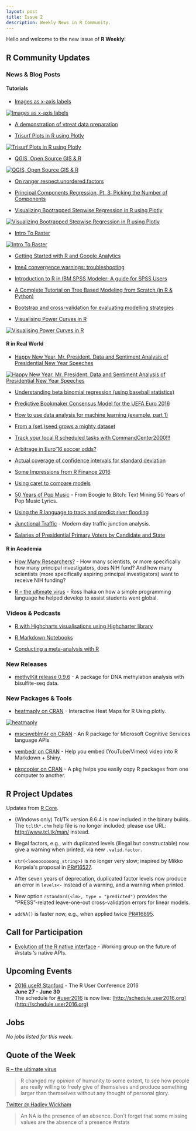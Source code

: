 ```yaml
---
layout: post
title: Issue 2
description: Weekly News in R Community.
---
```


Hello and welcome to the new issue of **R Weekly**! 

## R Community Updates

### News & Blog Posts

#### Tutorials

+ [Images as x-axis labels](http://jcarroll.com.au/2016/06/03/images-as-x-axis-labels-updated/)

[![Images as x-axis labels](https://i2.wp.com/jcarroll.com.au/wp-content/uploads/2016/06/GDP_updated.png)](http://jcarroll.com.au/2016/06/03/images-as-x-axis-labels-updated/)

+ [A demonstration of vtreat data preparation](http://www.win-vector.com/blog/2016/06/a-demonstration-of-vtreat-data-preparation/)

+ [Trisurf Plots in R using Plotly](http://moderndata.plot.ly/trisurf-plots-in-r-using-plotly/)

[![Trisurf Plots in R using Plotly](https://cdn.rawgit.com/rweekly/image/master/2016-06-06/Trisurf-Plots-in-R-using-Plotly.png)](http://moderndata.plot.ly/trisurf-plots-in-r-using-plotly/)

+ [QGIS, Open Source GIS & R](http://www.arilamstein.com/blog/2016/05/31/qgis-open-source-gis-r/)

[![QGIS, Open Source GIS & R](https://i2.wp.com/www.arilamstein.com/wp-content/uploads/2016/05/QGISannotated.jpg?resize=676%2C437)](http://www.arilamstein.com/blog/2016/05/31/qgis-open-source-gis-r/)

+ [On ranger respect.unordered.factors](http://www.win-vector.com/blog/2016/05/on-ranger-respect-unordered-factors/)

+ [Principal Components Regression, Pt. 3: Picking the Number of Components](http://www.win-vector.com/blog/2016/05/pcr_part3_pickk/)

+ [Visualizing Bootrapped Stepwise Regression in R using Plotly](http://moderndata.plot.ly/visualizing-bootrapped-stepwise-regression-in-r-using-plotly/)

[![Visualizing Bootrapped Stepwise Regression in R using Plotly](https://cdn.rawgit.com/rweekly/image/master/2016-06-06/Bootstraped-stepAIC.png)](http://moderndata.plot.ly/visualizing-bootrapped-stepwise-regression-in-r-using-plotly/)

+ [Intro To Raster](https://geoscripting-wur.github.io/IntroToRaster/)

[![Intro To Raster](https://geoscripting-wur.github.io/IntroToRaster/figs/system_overview_2.png)](https://geoscripting-wur.github.io/IntroToRaster/)

+ [Getting Started with R and Google Analytics](http://www.lunametrics.com/blog/2016/06/02/getting-started-r-google-analytics/)

+ [lme4 convergence warnings: troubleshooting](https://rstudio-pubs-static.s3.amazonaws.com/33653_57fc7b8e5d484c909b615d8633c01d51.html)

+ [Introduction to R in IBM SPSS Modeler: A guide for SPSS Users](https://developer.ibm.com/predictiveanalytics/2016/06/01/introduction-to-r-in-ibm-spss-modeler-a-guide-for-spss-users/)

+ [A Complete Tutorial on Tree Based Modeling from Scratch (in R & Python)](http://www.analyticsvidhya.com/blog/2016/04/complete-tutorial-tree-based-modeling-scratch-in-python/)

+ [Bootstrap and cross-validation for evaluating modelling strategies](https://ellisp.github.io/blog/2016/06/05/bootstrap-cv-strategies/)

+ [Visualising Power Curves in R](http://moderndata.plot.ly/power-curves-r-plotly-ggplot2/)

[![Visualising Power Curves in R](https://i.imgur.com/N5K2YSl.png)](http://moderndata.plot.ly/power-curves-r-plotly-ggplot2/)


#### R in Real World

+ [Happy New Year, Mr. President. Data and Sentiment Analysis of Presidential New Year Speeches](http://www.salvaggio.net/publications/R-blog/files/happy-new-year-mr-president.php)

[![Happy New Year, Mr. President. Data and Sentiment Analysis of Presidential New Year Speeches](https://cdn.rawgit.com/rweekly/image/master/2016-06-06/Presidential-New-Year-Speeches.png)](http://www.salvaggio.net/publications/R-blog/files/happy-new-year-mr-president.php)

+ [Understanding beta binomial regression (using baseball statistics)](http://varianceexplained.org/r/beta_binomial_baseball/)

+ [Predictive Bookmaker Consensus Model for the UEFA Euro 2016](http://www.r-bloggers.com/predictive-bookmaker-consensus-model-for-the-uefa-euro-2016/)

+ [How to use data analysis for machine learning (example, part 1)](http://www.sharpsightlabs.com/data-analysis-machine-learning-example-part1/)

+ [From a (set.)seed grows a mighty dataset](http://jcarroll.com.au/2016/05/30/seed/)

+ [Track your local R scheduled tasks with CommandCenter2000!!!](http://amitkohli.com/track-your-local-r-scheduled-tasks-with-commandcenter2000/)

+ [Arbitrage in Euro'16 soccer odds?](https://flovv.github.io/Soccer-Odds-EURO16/)

+ [Actual coverage of confidence intervals for standard deviation](https://ellisp.github.io/blog/2016/05/29/standard-deviation-confidence-intervals/)

+ [Some Impressions from R Finance 2016](http://blog.revolutionanalytics.com/2016/05/r-finance-2016.html)

+ [Using caret to compare models](http://blog.revolutionanalytics.com/2016/05/using-caret-to-compare-models.html)

+ [50 Years of Pop Music](http://kaylinwalker.com/50-years-of-pop-music/) - From Boogie to Bitch: Text Mining 50 Years of Pop Music Lyrics.

+ [Using the R language to track and predict river flooding](http://blog.revolutionanalytics.com/2016/06/visualizing-a-flood-with-r.html)

+ [Junctional Traffic](http://www.jiddualexander.com/blog/junctional-traffic-blog/) - Modern day traffic junction analysis.

+ [Salaries of Presidential Primary Voters by Candidate and State](http://www.hallwaymathlete.com/2016/05/salaries-of-presidential-primary-voters.html)

#### R in Academia

+ [How Many Researchers?](https://webcache.googleusercontent.com/search?q=cache:kvkVvt3GUD0J:https://nexus.od.nih.gov/all/2016/05/31/how-many-researchers/+&cd=1&hl=en&ct=clnk) - How many scientists, or more specifically how many principal investigators, does NIH fund? And how many scientists (more specifically aspiring principal investigators) want to receive NIH funding?

+ [R – the ultimate virus](http://www.ingenio-magazine.com/r-the-ultimate-virus/) - Ross Ihaka on how a simple programming language he helped develop to assist students went global.

### Videos & Podcasts

+ [R with Highcharts visualisations using Highcharter library](https://www.youtube.com/watch?v=of8ras0Bl8Q)

+ [R Markdown Notebooks](https://www.youtube.com/watch?v=zNzZ1PfUDNk)

+ [Conducting a meta-analysis with R](https://www.youtube.com/watch?v=d1pYHfCKhyA)

### New Releases

+ [methylKit release 0.9.6](http://zvfak.blogspot.my/2016/06/methylkit-v096.html) - A package for DNA methylation analysis with bisulfite-seq data.

### New Packages & Tools

+ [heatmaply on CRAN](https://github.com/talgalili/heatmaply) - Interactive Heat Maps for R Using plotly.

[![heatmaply](https://i.imgur.com/qdUCKlg.gif)](https://github.com/talgalili/heatmaply)

+ [mscsweblm4r on CRAN](http://blog.revolutionanalytics.com/2016/06/microsoft-cognitive-services.html) - An R package for Microsoft Cognitive Services language APIs

+ [vembedr on CRAN](https://cran.rstudio.com/web/packages/vembedr/vignettes/embed.html) - Help you embed (YouTube/Vimeo) video into R Markdown + Shiny.

+ [pkgcopier on CRAN](https://github.com/haozhu233/pkgcopier) - A pkg helps you easily copy R packages from one computer to another. 

## R Project Updates

Updates from [R Core](http://developer.r-project.org/blosxom.cgi/R-devel/NEWS).

+ (Windows only) Tcl/Tk version 8.6.4 is now included in the binary builds. The `tcltk*.chm` help file is no longer included; please use URL: http://www.tcl.tk/man/ instead. 

+ Illegal factors, e.g., with duplicated levels (illegal but constructable) now give a warning when printed, via new `.valid.factor`. 

+ `str(<looooooooong_string>)` is no longer very slow; inspired by Mikko Korpela's proposal in [PR#16527](https://bugs.r-project.org/bugzilla3/show_bug.cgi?id=16527).

+ After seven years of deprecation, duplicated factor levels now produce an error in `levels<-` instead of a warning, and a warning when printed. 

+ New option `rstandard(<lm>, type = "predicted")` provides the “PRESS”-related leave-one-out cross-validation errors for linear models. 

+ `addNA()` is faster now, e.g., when applied twice [PR#16895](https://bugs.r-project.org/bugzilla3/show_bug.cgi?id=16895). 

## Call for Participation

+ [Evolution of the R native interface](http://r.789695.n4.nabble.com/Evolution-of-the-R-native-interface-td4721179.html) - Working group on the future of #rstats ’s native APIs.

## Upcoming Events

+ [2016 useR! Stanford](http://user2016.org/) - The R User Conference 2016<br /> **June 27 - June 30** <br> The schedule for [#user2016](https://twitter.com/hashtag/user2016) is now live: [http://schedule.user2016.org](http://schedule.user2016.org)

## Jobs

*No jobs listed for this week.*

## Quote of the Week

[R – the ultimate virus](http://www.ingenio-magazine.com/r-the-ultimate-virus/)

> R changed my opinion of humanity to some extent, to see how people are really willing to freely give of themselves and produce something larger than themselves without any thought of personal glory. 

[Twitter @ Hadley Wickham](https://twitter.com/hadleywickham/status/738802081448886272)

> An NA is the presence of an absence. Don't forget that some missing values are the absence of a presence #rstats
